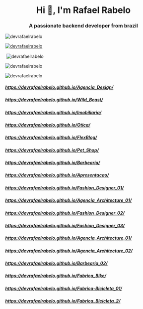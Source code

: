 <h1 align="center">Hi 👋, I'm Rafael Rabelo</h1>
<h3 align="center">A passionate backend developer from brazil</h3>


<p align="left"> <img src="https://komarev.com/ghpvc/?username=devrafaelrabelo&label=Profile%20views&color=0e75b6&style=flat" alt="devrafaelrabelo" /> </p>



<p align="left"> <a href="https://github.com/ryo-ma/github-profile-trophy"><img src="https://github-profile-trophy.vercel.app/?username=devrafaelrabelo" alt="devrafaelrabelo" /></a> 
</p>


<p>&nbsp;<img align="center" src="https://github-readme-stats.vercel.app/api?username=devrafaelrabelo&show_icons=true&locale=en" alt="devrafaelrabelo" /></p>



<p><img align="center" src="https://github-readme-streak-stats.herokuapp.com/?user=devrafaelrabelo&" alt="devrafaelrabelo" /></p>


<p><img align="left" src="https://github-readme-stats.vercel.app/api/top-langs?username=devrafaelrabelo&show_icons=true&locale=en&layout=compact" alt="devrafaelrabelo" />
</p>
<br>

##### https://devrafaelrabelo.github.io/Agencia_Design/
##### https://devrafaelrabelo.github.io/Wild_Beast/
##### https://devrafaelrabelo.github.io/Imobiliaria/
##### https://devrafaelrabelo.github.io/Otica/
##### https://devrafaelrabelo.github.io/FlexBlog/
##### https://devrafaelrabelo.github.io/Pet_Shop/
##### https://devrafaelrabelo.github.io/Barbearia/
##### https://devrafaelrabelo.github.io/Apresentacao/
##### https://devrafaelrabelo.github.io/Fashion_Designer_01/
##### https://devrafaelrabelo.github.io/Agencia_Architecture_01/
##### https://devrafaelrabelo.github.io/Fashion_Designer_02/
##### https://devrafaelrabelo.github.io/Fashion_Designer_03/
##### https://devrafaelrabelo.github.io/Agencia_Architecture_01/
##### https://devrafaelrabelo.github.io/Agencia_Architecture_02/
##### https://devrafaelrabelo.github.io/Barbearia_02/
##### https://devrafaelrabelo.github.io/Fabrica_Bike/
##### https://devrafaelrabelo.github.io/Fabrica-Bicicleta_01/
##### https://devrafaelrabelo.github.io/Fabrica_Bicicleta_2/
